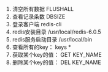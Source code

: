 1. 清空所有数据 FLUSHALL
2. 查看记录条数 DBSIZE
3. 登录客户端 redis-cli
4. redis安装目录    /usr/local/redis-6.0.5
5. redis服务启动目录 /usr/local/bin
6. 查看所有的key：  keys *
7. 获取某个key的值： GET KEY_NAME
8. 删除某个key的值： DEL KEY_NAME